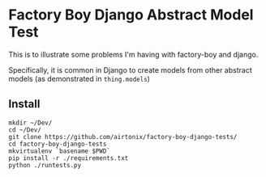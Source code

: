 # Factory Boy Django Abstract Model Test

This is to illustrate some problems I'm having with factory-boy and django.

Specifically, it is common in Django to create models from other abstract models (as demonstrated in `thing.models`)


## Install

```
mkdir ~/Dev/
cd ~/Dev/
git clone https://github.com/airtonix/factory-boy-django-tests/
cd factory-boy-django-tests
mkvirtualenv `basename $PWD`
pip install -r ./requirements.txt
python ./runtests.py
```
